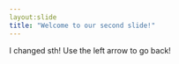 ```yaml
---
layout:slide
title: "Welcome to our second slide!"
---
```

I changed sth!
Use the left arrow to go back!
